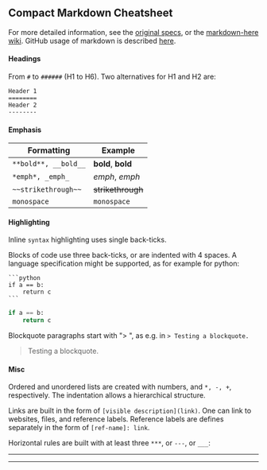 ## Compact Markdown Cheatsheet

For more detailed information, see the
[original specs](http://daringfireball.net/projects/markdown/), or the
[markdown-here
wiki](https://github.com/adam-p/markdown-here/wiki). GitHub usage of
markdown is described
[here](https://help.github.com/categories/writing-on-github/).

#### Headings


From `#` to `######` (H1 to H6).
Two alternatives for H1 and H2 are:

    Header 1
    ========
    Header 2
    --------


#### Emphasis

Formatting | Example
----------- | --------
`**bold**, __bold__` | **bold**, __bold__
`*emph*, _emph_` | *emph*, _emph_
`~~strikethrough~~` | ~~strikethrough~~
``monospace`` | `monospace`


#### Highlighting

Inline `syntax` highlighting uses single back-ticks.

Blocks of code use three back-ticks, or are indented with 4 spaces. A language specification might be supported, as for example for python:


    ```python
    if a == b:
        return c
    ```

```python
if a == b:
    return c
```

Blockquote paragraphs start with "> ", as e.g. in `> Testing a blockquote.`

> Testing a blockquote.

#### Misc

Ordered and unordered lists are created with numbers, and `*, -, +`,
respectively. The indentation allows a hierarchical structure.

Links are built in the form of `[visible description](link)`. One can
link to websites, files, and reference labels.  Reference labels are
defines separately in the form of `[ref-name]: link`.


Horizontal rules are built with at least three `***`, or `---`, or `___`:

***
_________________________________________________
